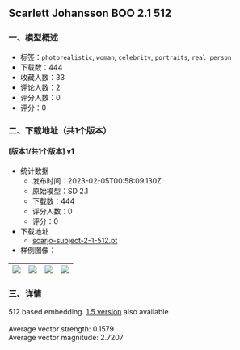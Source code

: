 ## Scarlett Johansson BOO 2.1 512
### 一、模型概述

- 标签：`photorealistic`, `woman`, `celebrity`, `portraits`, `real person`
- 下载数：444
- 收藏人数：33
- 评论人数：2
- 评分人数：0
- 评分：0

### 二、下载地址（共1个版本）

#### [版本1/共1个版本] v1

- 统计数据
  - 发布时间：2023-02-05T00:58:09.130Z
  - 原始模型：SD 2.1
  - 下载数：444
  - 评分人数：0
  - 评分：0
- 下载地址
  - [scarjo-subject-2-1-512.pt](https://civitai.com/api/download/models/7869)
- 样例图像：

| <img src="https://image.civitai.com/xG1nkqKTMzGDvpLrqFT7WA/4df95bc5-0b80-4d5b-07d7-e9c0c7b5fc00/width=450/74095.jpeg" /> | <img src="https://image.civitai.com/xG1nkqKTMzGDvpLrqFT7WA/24a044df-bf8c-4f7e-c737-a99dca4bf800/width=450/74062.jpeg" /> | <img src="https://image.civitai.com/xG1nkqKTMzGDvpLrqFT7WA/47ae1fbb-bc82-41cb-2d16-7e510bd82700/width=450/74057.jpeg" /> | <img src="https://image.civitai.com/xG1nkqKTMzGDvpLrqFT7WA/b84bb8f2-6e7f-41d4-e5fe-28620f0d9c00/width=450/74065.jpeg" /> |
| ---- | ---- | ---- | ---- |


### 三、详情
<p>512 based embedding. <a rel="ugc" href="https://civitai.com/models/6691/scarlett-johansson-boo">1.5 version</a> also available<br /><br />Average vector strength: 0.1579<br />Average vector magnitude: 2.7207</p><p></p>